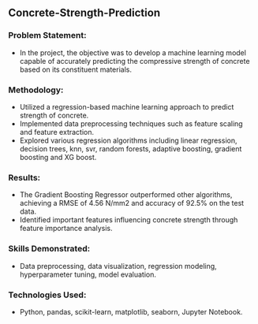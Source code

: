 ## Concrete-Strength-Prediction
### Problem Statement:
- In the project, the objective was to develop a machine learning model capable of accurately predicting the compressive strength of concrete based on its constituent materials.
### Methodology:
- Utilized a regression-based machine learning approach to predict strength of concrete.
- Implemented data preprocessing techniques such as feature scaling and feature extraction.
- Explored various regression algorithms including linear regression, decision trees, knn, svr, random forests, adaptive boosting, gradient boosting and XG boost.
### Results:
- The Gradient Boosting Regressor outperformed other algorithms, achieving a RMSE of 4.56 N/mm2 and accuracy of 92.5% on the test data.
- Identified important features influencing concrete strength through feature importance analysis.
### Skills Demonstrated:
- Data preprocessing, data visualization, regression modeling, hyperparameter tuning, model evaluation.
### Technologies Used:
- Python, pandas, scikit-learn, matplotlib, seaborn, Jupyter Notebook.
